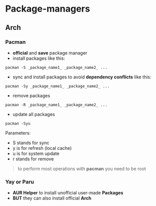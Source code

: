 # Package-managers

## Arch

### Pacman

-  **official** and **save** package manager
-  install packages like this:

```shell 
pacman -S _package_name1_ _package_name2_ ...
```

- sync and install packages to avoid **dependency conflicts** like this:

```shell
pacman -Sy _package_name1_ _package_name2_ ...
```

- remove packages 

```shell
pacman -R _package_name1_ _package_name2_ ...
```

- update all packages

```shell
pacman -Syu
```

Parameters:

- S stands for sync
- y is for refresh (local cache)
- u is for system update
- r stands for remove 

> to perform most operations with **pacman** you need to be root

### Yay or Paru

- **AUR Helper** to install unofficial user-made **Packages** 
- **BUT** they can also install official **Arch**
